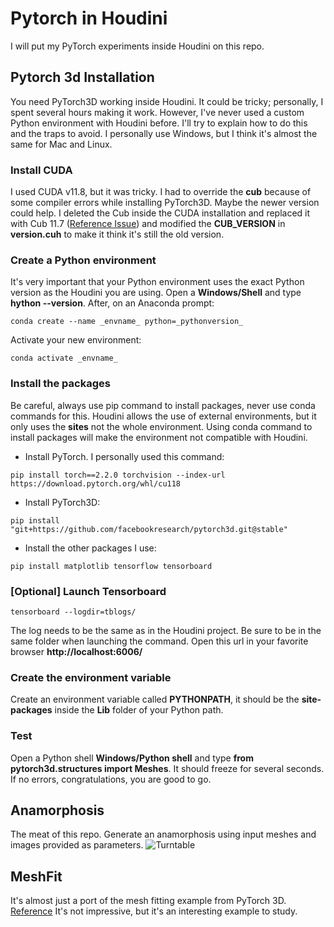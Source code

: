 # Pytorch in Houdini

I will put my PyTorch experiments inside Houdini on this repo.

## Pytorch 3d Installation

You need PyTorch3D working inside Houdini. It could be tricky; personally, I spent several hours making it work. However, I've never used a custom Python environment with Houdini before. I'll try to explain how to do this and the traps to avoid. I personally use Windows, but I think it's almost the same for Mac and Linux.

### Install CUDA
I used CUDA v11.8, but it was tricky. I had to override the **cub** because of some compiler errors while installing PyTorch3D. Maybe the newer version could help. I deleted the Cub inside the CUDA installation and replaced it with Cub 11.7 ([Reference Issue](https://github.com/facebookresearch/pytorch3d/issues/1227)) and modified the **CUB_VERSION** in **version.cuh** to make it think it's still the old version.

### Create a Python environment

It's very important that your Python environment uses the exact Python version as the Houdini you are using. Open a **Windows/Shell** and type **hython --version**. After, on an Anaconda prompt:
```
conda create --name _envname_ python=_pythonversion_
```
Activate your new environment:
```
conda activate _envname_
```

### Install the packages

Be careful, always use pip command to install packages, never use conda commands for this. Houdini allows the use of external environments, but it only uses the **sites** not the whole environment. Using conda command to install packages will make the environment not compatible with Houdini.

- Install PyTorch. I personally used this command: 
```
pip install torch==2.2.0 torchvision --index-url https://download.pytorch.org/whl/cu118
```
- Install PyTorch3D:
```
pip install "git+https://github.com/facebookresearch/pytorch3d.git@stable"
```
- Install the other packages I use: 
```
pip install matplotlib tensorflow tensorboard
```

### [Optional] Launch Tensorboard

```
tensorboard --logdir=tblogs/
```
The log needs to be the same as in the Houdini project. Be sure to be in the same folder when launching the command.
Open this url in your favorite browser **http://localhost:6006/**

### Create the environment variable

Create an environment variable called **PYTHONPATH**, it should be the **site-packages** inside the **Lib** folder of your Python path.

### Test

Open a Python shell **Windows/Python shell** and type **from pytorch3d.structures import Meshes**. It should freeze for several seconds. If no errors, congratulations, you are good to go.

## Anamorphosis

The meat of this repo. Generate an anamorphosis using input meshes and images provided as parameters.
![Turntable](https://github.com/xjorma/Pytorch3dHoudini/blob/main/Documentation/Dolphin.gif)

## MeshFit

It's almost just a port of the mesh fitting example from PyTorch 3D. [Reference](https://pytorch3d.org/tutorials/deform_source_mesh_to_target_mesh)
It's not impressive, but it's an interesting example to study.
